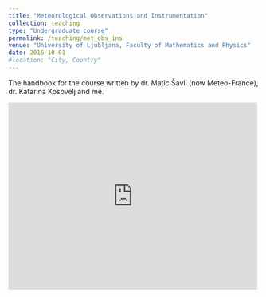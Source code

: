 ```yaml
---
title: "Meteorological Observations and Instrumentation"
collection: teaching
type: "Undergraduate course"
permalink: /teaching/met_obs_ins
venue: "University of Ljubljana, Faculty of Mathematics and Physics"
date: 2016-10-01
#location: "City, Country"
---
```


The handbook for the course written by dr. Matic Šavli (now Meteo-France), dr. Katarina Kosovelj and me.

<embed src="https://drive.google.com/viewerng/viewer?embedded=true&url=https://github.com/zaplotnik/zaplotnik.github.io/tree/master/files/vaje_sections.pdf" width="500" height="375">
